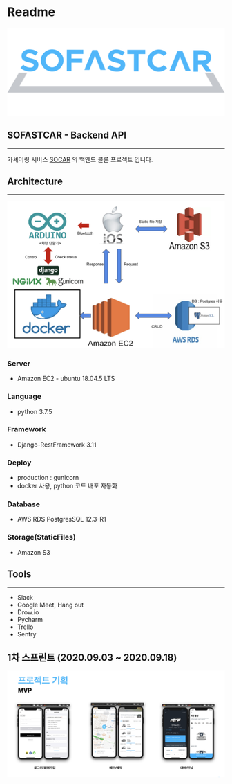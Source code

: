 # Readme

![Untitled.png](Readme-images/Untitled.png)

## SOFASTCAR - Backend API

---

카셰어링 서비스 [SOCAR](https://www.socar.kr/) 의 백엔드 클론 프로젝트 입니다.

## Architecture

---

![Untitled%201.png](Readme-images/Untitled%201.png)

### Server

- Amazon EC2 - ubuntu 18.04.5 LTS

### Language

- python  3.7.5

### Framework

- Django-RestFramework 3.11

### Deploy

- production : gunicorn
- docker 사용, python 코드 배포 자동화

### Database

- AWS RDS PostgresSQL 12.3-R1

### Storage(StaticFiles)

- Amazon S3

## Tools

---

- Slack
- Google Meet, Hang out
- Drow.io
- Pycharm
- Trello
- Sentry

## 1차 스프린트 (2020.09.03 ~ 2020.09.18)

![Untitled%202.png](Readme-images/Untitled%202.png)
